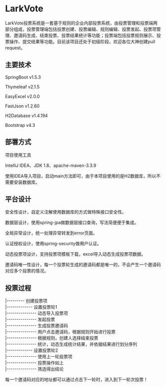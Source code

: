 # LarkVote
LarkVote投票系统是一套基于规则的企业内部投票系统，由投票管理和投票端两部分组成，投票管理端包括投票创建、投票编辑、规则编辑、投票发起、投票项管理、邀请码生成、结束投票、投票结果统计等功能；投票端包括投票规则展示、投票操作、提交结果等功能。目前该项目还处于初级阶段，欢迎各位大神创建pull request。

## 主要技术
SpringBoot v1.5.3

Thymeleaf v2.1.5

EasyExcel v2.0.0

FastJson v1.2.60

H2Database v1.4.194 

Bootstrap v4.3

## 部署方式
项目使用工具

IntelliJ IDEA、JDK 1.8、apache-maven-3.3.9

使用IDEA导入项目，启动main方法即可，由于本项目使用的是H2数据库，所以不需要安装数据库。
## 平台设计
安全性设计，自定义注解使用数据库的方式做特殊接口安全性。

数据层设计，使用spring-jpa做数据层接口查询，写法简便便于集成。

全局异常设计，统一处理异常转发到error页面。

认证授权设计，使用spring-security做用户认证。

动态投票项设计，支持投票项模板下载，excel导入动态生成投票项数据。

邀请码唯一性设计，每一个投票轮生成的邀请码都是唯一的，不会产生一个邀请码对应多个投票的情况。

## 投票过程

|--------- 创建投票项  
|------------- 设置投票轮1  
|--------------- 动态导入投票项  
|--------------- 发起投票  
|--------------- 生成投票邀请码  
|--------------- 用户点击邀请码，根据规则开始进行投票  
|--------------- 根据规则，创建人选择结束投票  
|--------------- 统计，动态生成统计结果，并依据结果进行划分序列  
|------------- 设置投票轮2  
|--------------- 使用上一轮投票项  
|--------------- 投票操作如上  
|--------------- 筛选得出结论  

每一个邀请码对应的地址都可以通过点击下一轮时，进入到下一轮次投票！
